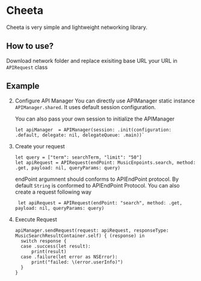 # Cheeta
Cheeta is very simple and lightweight networking library. 

## How to use?
Download network folder and replace exisiting base URL your URL in `APIRequest` class

## Example
  2. Configure API Manager
     You can directly use APIManager static instance `APIManager.shared`. It uses default session configuration.
     
     You can also pass your own session to initialize the APIManager
     
         let apiManager  = APIManager(session: .init(configuration: .default, delegate: nil, delegateQueue: .main))`

  3. Create your request
     
         let query = ["term": searchTerm, "limit": "50"]
         let apiRequest = APIRequest(endPoint: MusicEnpoints.search, method: .get, payload: nil, queryParams: query)
       endPoint argumnent should conforms to APIEndPoint protocol. By default `String` is conformed to APIEndPoint Protocol.
         You can also create a request following way
         
          let apiRequest = APIRequest(endPoint: "search", method: .get, payload: nil, queryParams: query)
         
     
   4. Execute Request
   
          apiManager.sendRequest(request: apiRequest, responseType: MusicSearchResultContainer.self) { (response) in
            switch response {
            case .success(let result):
                print(result)
            case .failure(let error as NSError):
                print("failed: \(error.userInfo)")
            }
          }
